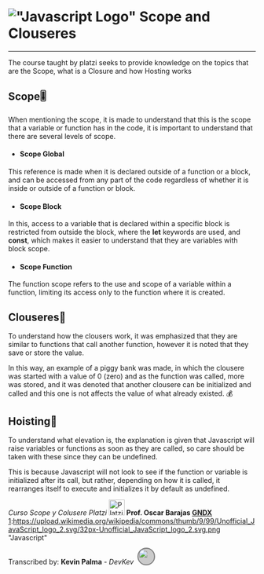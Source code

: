 # !["Javascript Logo"][1] **Scope and Clouseres**
------------
The course taught by platzi seeks to provide knowledge on the topics that are the Scope, what is a Closure and how Hosting works


## Scope🎚️

When mentioning the scope, it is made to understand that this is the scope that a variable or function has in the code, it is important to understand that there are several levels of scope.

- #### Scope Global
This reference is made when it is declared outside of a function or a block, and can be accessed from any part of the code regardless of whether it is inside or outside of a function or block.

- #### Scope Block
In this, access to a variable that is declared within a specific block is restricted from outside the block, where the **let** keywords are used, and **const**, which makes it easier to understand that they are variables with block scope.

- #### Scope Function
The function scope refers to the use and scope of a variable within a function, limiting its access only to the function where it is created.

## Clouseres📝
To understand how the clousers work, it was emphasized that they are similar to functions that call another function, however it is noted that they save or store the value.

In this way, an example of a piggy bank was made, in which the clousere was started with a value of 0 (zero) and as the function was called, more was stored, and it was denoted that another clousere can be initialized and called and this one is not affects the value of what already existed. 💰

## Hoisting🎈

To understand what elevation is, the explanation is given that Javascript will raise variables or functions as soon as they are called, so care should be taken with these since they can be undefined.

This is because Javascript will not look to see if the function or variable is initialized after its call, but rather, depending on how it is called, it rearranges itself to execute and initializes it by default as undefined.


*Curso Scope y Colusere Platzi* <img src='https://upload.wikimedia.org/wikipedia/commons/3/32/Platzi.jpg' height=32 alt='Platzi Logo' title='Platzi' />
**Prof. Oscar Barajas [GNDX](https://gndx.dev)**
[1]:https://upload.wikimedia.org/wikipedia/commons/thumb/9/99/Unofficial_JavaScript_logo_2.svg/32px-Unofficial_JavaScript_logo_2.svg.png "Javascript"



Transcribed by: **Kevin Palma** - *DevKev*<img src="https://avatars.githubusercontent.com/u/47469351?s=400&u=3967350005c463e9ad98ab92c2afbc71e2d51a44&v=4" width=32  style="background: rgba(0,0,0,.2); border-radius: 100%; outline: 2px solid rgba(0,0,0,.5); margin-left: 10px;" />

[1]:https://upload.wikimedia.org/wikipedia/commons/thumb/9/99/Unofficial_JavaScript_logo_2.svg/32px-Unofficial_JavaScript_logo_2.svg.png "Javascript"